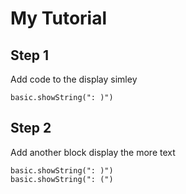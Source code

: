 # My Tutorial

## Step 1

Add code to the display simley
```blocks
basic.showString(": )")
```
## Step 2

Add another block display the more text

 ```blocks
basic.showString(": )")
basic.showString(": (")
```   